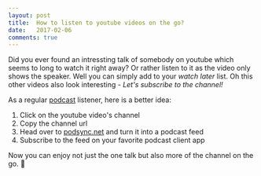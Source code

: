 ```yaml
---
layout: post
title:  How to listen to youtube videos on the go?
date:   2017-02-06
comments: true
---
```


Did you ever found an intressting talk of somebody on youtube which seems to long to watch it right away? Or rather listen to it as the video only shows the speaker. Well you can simply add to your *watch later* list. Oh this other videos also look interesting - *Let's subscribe to the channel!*

As a regular [podcast](https://en.wikipedia.org/wiki/Podcast) listener, here is a better idea: 

1. Click on the youtube video's channel
2. Copy the channel url
3. Head over to [podsync.net](http://podsync.net/) and turn it into a podcast feed
4. Subscribe to the feed on your favorite podcast client app

Now you can enjoy not just the one talk but also more of the channel on the go. 🙂

